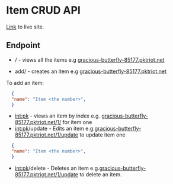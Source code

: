 # Item CRUD API

[Link](https://gracious-butterfly-85177.pktriot.net/) to live site.

## Endpoint

- / - views all the items e.g [gracious-butterfly-85177.pktriot.net](https://gracious-butterfly-85177.pktriot.net/)

- add/ - creates an item e.g [gracious-butterfly-85177.pktriot.net](https://gracious-butterfly-85177.pktriot.net/add/)
  
To add an item:

```json
  {
  "name": "Item <the number>",
  }
```

- <int:pk> - views an item by index e.g. [gracious-butterfly-85177.pktriot.net/1/](https://gracious-butterfly-85177.pktriot.net/1/) for item one
- <int:pk>/update - Edits an item e.g.[gracious-butterfly-85177.pktriot.net/1/update](https://gracious-butterfly-85177.pktriot.net/1/update) to update item one

```json
  {
  "name": "Item <the number>",
  }
```

- <int:pk>/delete - Deletes an item e.g.[gracious-butterfly-85177.pktriot.net/1/update](https://gracious-butterfly-85177.pktriot.net/1/delete) to delete an item.
